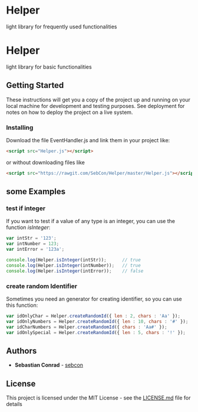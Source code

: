 # Helper
light library for frequently used functionalities



# Helper
light library for basic functionalities

## Getting Started

These instructions will get you a copy of the project up and running on your local machine for development and testing purposes. See deployment for notes on how to deploy the project on a live system.

### Installing

Download the file EventHandler.js and link them in your project like:
```html
<script src="Helper.js"></script>
```
or without downloading files like
```html
<script src="https://rawgit.com/SebCon/Helper/master/Helper.js"></script>
```

## some Examples

### test if integer

If you want to test if a value of any type is an integer, you can use the function *isInteger*:


```javascript
var intStr = '123';
var intNumber = 123;
var intError = '123a';

console.log(Helper.isInteger(intStr));      // true
console.log(Helper.isInteger(intNumber));   // true
console.log(Helper.isInteger(intError));    // false


```


### create random Identifier
Sometimes you need an generator for creating identifier, so you can use this function:

```javascript
var idOnlyChar = Helper.createRandomId({ len : 2, chars : 'Aa' });      // creating id of two upper and/or lower characters
var idOnlyNumbers = Helper.createRandomId({ len : 10, chars : '#' });   // creating id of ten numbers
var idCharNumbers = Helper.createRandomId({ chars : 'Aa#' });           // creating id of five upper and/or lower characters and numbers
var idOnlySpecial = Helper.createRandomId({ len : 5, chars : '!' });    // creating id of five special characters
```
      

## Authors

* **Sebastian Conrad** - [sebcon](http://www.sebcon.de)

## License

This project is licensed under the MIT License - see the [LICENSE.md](LICENSE.md) file for details

